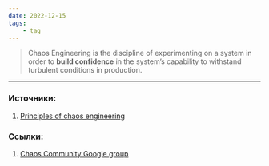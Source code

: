 ```yaml
---
date: 2022-12-15
tags:
    - tag
---
```


> Chaos Engineering is the discipline of experimenting on a system in order to **build confidence** in the system’s capability to withstand turbulent conditions in production.

---

### Источники:
1. [Principles of chaos engineering]( https://principlesofchaos.org/)

### Ссылки:
1. [Chaos Community Google group](https://groups.google.com/forum/#!forum/chaos-community)